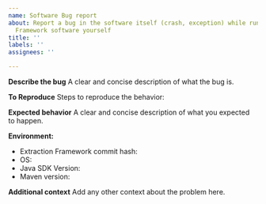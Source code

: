 ```yaml
---
name: Software Bug report
about: Report a bug in the software itself (crash, exception) while running the Extraction
  Framework software yourself
title: ''
labels: ''
assignees: ''

---
```


**Describe the bug**
A clear and concise description of what the bug is.

**To Reproduce**
Steps to reproduce the behavior:

**Expected behavior**
A clear and concise description of what you expected to happen.

**Environment:**
 - Extraction Framework commit hash: 
 - OS: 
 - Java SDK Version:
 - Maven version:

**Additional context**
Add any other context about the problem here.
